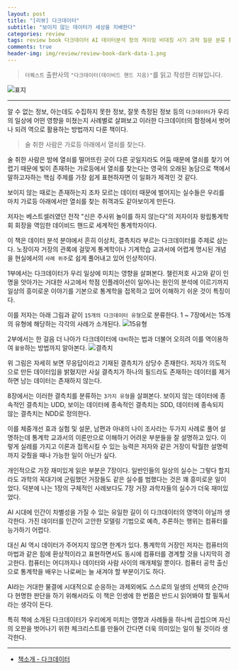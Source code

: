```yaml
---  
layout: post  
title: "[리뷰] 다크데이터"  
subtitle: "보이지 않는 데이터가 세상을 지배한다"  
categories: review 
tags: review book 다크데이터 AI 데이터분석 정의 게이밍 비대칭 사기 과학 질문 분류 통계      
comments: true  
header-img: img/review/review-book-dark-data-1.png
---  
```

  
> `더퀘스트` 출판사의 `"다크데이터(데이비드 핸드 지음)"`를 읽고 작성한 리뷰입니다.  

![표지](https://theorydb.github.io/assets/img/review/review-book-dark-data-1.png)  

---

알 수 없는 정보, 아는데도 수집하지 못한 정보, 잘못 측정된 정보 등의 `다크데이터`가 우리의 일상에 어떤 영향을 미쳤는지 사례별로 살펴보고 이러한 다크데이터의 함정에서 벗어나 되려 역으로 활용하는 방법까지 다룬 책이다.

> 술 취한 사람은 가로등 아래에서 열쇠를 찾는다.

술 취한 사람은 밤에 열쇠를 떨어뜨린 곳이 다른 곳일지라도 어둠 때문에 열쇠를 찾기 어렵기 때문에 빛이 존재하는 가로등에서 열쇠를 찾는다는 영국의 오래된 농담으로 책에서 말하고자하는 핵심 주제를 가장 쉽게 표현하자면 이 일화가 제격인 것 같다. 

보이지 않는 때로는 존재하는지 조차 모르는 데이터 때문에 벌어지는 실수들은 우리를 마치 가로등 아래에서만 열쇠를 찾는 취객과도 같아보이게 만든다.

저자는 베스트셀러였던 전작 "신은 주사위 놀이를 하지 않는다"의 저자이자 왕립통계학회 회장을 역임한 데이비드 핸드로 세계적인 통계학자이다.

이 책은 데이터 분석 분야에서 흔히 이상치, 결측치라 부르는 다크데이터를 주제로 삼는다. 노장이자 거장의 관록에 걸맞게 통계학이나 기계학습 교과서에 어렵게 명시된 개념을 현실에서의 `사례 위주`로 쉽게 풀어내고 있어 인상적이다.

1부에서는 다크데이터가 우리 일상에 미치는 영향을 살펴본다. 챌린저호 사고와 같이 인명을 앗아가는 거대한 사고에서 학점 인플레이션이 일어나는 원인의 분석에 이르기까지 일상의 흥미로운 이야기를 기본으로 통계학을 접목하고 있어 이해하기 쉬운 것이 특징이다. 

이를 저자는 아래 그림과 같이 `15개의 다크데이터 유형`으로 분류한다. 1 ~ 7장에서는 15개의 유형에 해당하는 각각의 사례가 소개된다.
![15유형](https://theorydb.github.io/assets/img/review/review-book-dark-data-2.png)  

2부에서는 한 걸음 더 나아가 다크데이터에 `대비`하는 법과 더불어 오히려 이를 역이용하여 `활용`하는 방법까지 알아본다.
![결측치](https://theorydb.github.io/assets/img/review/review-book-dark-data-3.png)  

위 그림은 자세히 보면 무응답이라고 기재된 결측치가 상당수 존재한다. 저자가 의도적으로 만든 데이터임을 밝혔지만 사실 결측치가 하나의 필드라도 존재하는 데이터를 제거하면 남는 데이터는 존재하지 않는다. 

8장에서는 이러한 결측치를 분류하는 `3가지 유형`을 살펴본다. 보이지 않는 데이터에 종속적인 결측치는 UDD, 보이는 데이터에 종속적인 결측치는 SDD, 데이터에 종속되지 않는 결측치는 NDD로 정의한다.

이를 체중개선 효과 실험 및 설문, 남편과 아내의 나이 조사라는 두가지 사례로 풀어 설명하는데 통계학 교과서의 이론만으로 이해하기 어려운 부분들을 잘 설명하고 있다. 이렇게 실레를 가지고 이론과 접목시킬 수 있는 능력은 저자와 같은 거장이 탁월한 설명력까지 갖췄을 때나 가능한 일이 아닌가 싶다. 

개인적으로 가장 재미있게 읽은 부분은 7장이다. 일반인들의 일상의 실수는 그렇다 할지라도 과학의 꼭대기에 군림했던 거장들도 같은 실수를 범했다는 것은 꽤 흥미로운 일이었다. 덕분에 나는 1장의 구체적인 사례보다도 7장 거장 과학자들의 실수가 더욱 재미있었다.

AI 시대에 인간이 차별성을 가질 수 있는 유일한 길이 이 다크데이터의 영역이 아닐까 생각한다. 가진 데이터를 인간이 고안한 모델링 기법으로 예측, 추론하는 행위는 컴퓨터를 능가하기 어렵다. 

대신 AI 역시 데이터가 주어지지 않으면 한계가 있다. 통계학의 거장인 저자는 컴퓨터의 마법과 같은 힘에 환상적이라고 표현하면서도 동시에 컴퓨터를 경계할 것을 나지막히 경고한다. 컴퓨터는 어디까지나 데이터와 사람 사이의 매개체일 뿐이다. 컴퓨터 공학 출신으로 통계학을 배우는 나로써는 늘 새겨야 할 부분이기도 하다.

AI라는 거대한 물결에 시대적으로 순응하는 과제외에도 스스로의 일생의 선택의 순간마다 현명한 판단을 하기 위해서라도 이 책은 인생에 한 번쯤은 반드시 읽어봐야 할 필독서라는 생각이 든다. 

특히 책에 소개된 다크데이터가 우리에게 미치는 영향과 사례들을 하나씩 곱씹으며 자신의 오판을 벗어나기 위한 체크리스트를 만들어 간다면 더욱 의미있는 일이 될 것이라 생각한다.

---

* [책소개 - 다크데이터](http://www.kyobobook.co.kr/product/detailViewKor.laf?ejkGb=KOR&mallGb=KOR&barcode=9791165217099&orderClick=LEa&Kc=)


